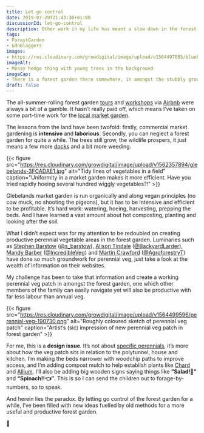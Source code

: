 ```yaml
---
title: Let go control
date: 2019-07-29T21:43:30+01:00
discussionId: let-go-control
description: Other work in my life has meant a slow down in the forest garden but the trees still grow and the wildlife prospers. Letting go can be a hard but necessary lesson.
tags: 
- ForestGarden
- GdnBloggers
images: 
- https://res.cloudinary.com/growdigital/image/upload/v1564497085/bluebeanborder-7C8993FA.jpg
imageAlt: 
- Messy hedge thing with young trees in the background
imageCap:
- There is a forest garden there somewhere, in amongst the stubbly growth
draft: false
---
```


The all-summer-rolling forest garden [tours](https://www.forestgarden.wales/tour/) and [workshops](https://www.forestgarden.wales/workshop/) via [Airbnb](https://www.airbnb.co.uk/users/show/233536194) were always a bit of a gamble. It hasn’t really paid off, which  means I’ve taken on some part-time work for the [local market garden](http://glebelandsmarketgarden.co.uk).

The lessons from the land have been twofold: firstly, commercial market gardening is **intensive** and **laborious**. Secondly, you can neglect a forest garden for quite a while. The trees still grow, the wildlife prospers, it just means a few more [docks](https://en.wikipedia.org/wiki/Rumex) and a bit more weeding.

{{< figure src="https://res.cloudinary.com/growdigital/image/upload/v1562357894/glebelands-3FCADAE1.jpg" alt="Tidy lines of vegetables in a field" caption="Uniformity in a market garden makes it more efficient. Have you tried rapidly hoeing several hundred wiggly vegetables?!" >}}

Glebelands market garden is run organically and along vegan principles (no cow muck, no shooting the pigeons), but it has to be intensive and efficient to be profitable. It’s hard work: watering, hoeing, harvesting, prepping the beds. And I have learned a vast amount about hot composting, planting and looking after the soil. 

What I didn’t expect was for my attention to be redoubled on creating productive perennial vegetable areas in the forest garden. Luminaries such as [Stephen Barstow](http://www.edimentals.com/blog/) ([@s_barstow](https://mobile.twitter.com/s_barstow)), [Alison Tindale](https://backyardlarder.co.uk) ([@BackyardLarder](https://mobile.twitter.com/BackyardLarder)), [Mandy Barber](https://www.incrediblevegetables.co.uk) ([@IncredibleVeg](https://mobile.twitter.com/IncredibleVeg)) and [Martin Crawford](https://www.agroforestry.co.uk) ([@AgroforestryT](https://mobile.twitter.com/AgroforestryT)) have done so much groundwork for perennial veg, just take a look at the wealth of information on their websites. 

My challenge has been to take that information and create a working perennial veg patch in amongst the forest garden, one which other members of the family can easily navigate yet will also be productive with far less labour than annual veg. 

{{< figure src="https://res.cloudinary.com/growdigital/image/upload/v1564499596/perennial-veg-190730.png" alt="Roughly coloured sketch of perennial veg patch" caption="Artist’s (sic) impression of new perennial veg patch in forest garden" >}}

For me, this is a **design issue**. It’s not about [specific perennials](https://www.forestgarden.wales/blog/perennial-vegetable-alternatives/), it’s more about how the veg patch sits in relation to the polytunnel, house and kitchen. I’m making the beds narrower with woodchip paths to improve access, and I’m adding compost mulch to help establish plants like [Chard](https://en.wikipedia.org/wiki/Chard) and [Allium](https://en.wikipedia.org/wiki/Allium). I’ll also be adding big wooden signs saying things like **”Salad!👀”** and **“Spinach!!👈”**. This is so I can send the children out to forage-by-numbers, so to speak.

And herein lies the paradox. By letting go control of the forest garden for a while, I’ve been filled with new ideas fuelled by old methods for a more useful and productive forest garden.

🙂
